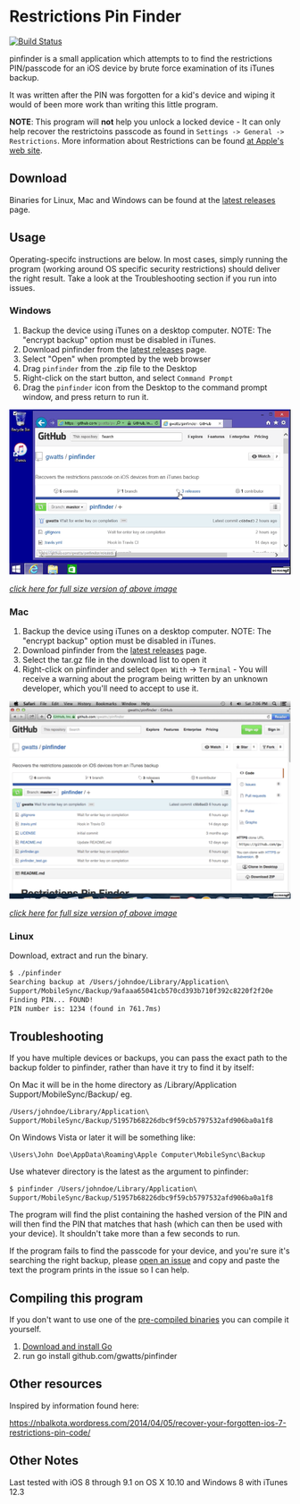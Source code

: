 # Restrictions Pin Finder

[![Build Status](https://travis-ci.org/gwatts/pinfinder.svg?branch=master)](https://travis-ci.org/gwatts/pinfinder)

pinfinder is a small application which attempts to to find the restrictions PIN/passcode
for an iOS device by brute force examination of its iTunes backup.

It was written after the PIN was forgotten for a kid's device and wiping it 
would of been more work than writing this little program.

**NOTE**: This program will **not** help you unlock a locked device - It can only help recover the restrictoins
passcode as found in `Settings -> General -> Restrictions`.  More information about Restrictions
can be found [at Apple's web site](https://support.apple.com/en-us/HT201304).

## Download

Binaries for Linux, Mac and Windows can be found at the
[latest releases](https://github.com/gwatts/pinfinder/releases) page.

## Usage

Operating-specifc instructions are below.  In most cases, simply running the program (working around
OS specific security restrictions) should deliver the right result.  Take a look at the Troubleshooting
section if you run into issues.

### Windows

1.  Backup the device using iTunes on a desktop computer.
NOTE: The "encrypt backup" option must be disabled in iTunes.
2. Download pinfinder from the [latest releases](https://github.com/gwatts/pinfinder/releases) page.
3. Select "Open" when prompted by the web browser
4. Drag `pinfinder` from the .zip file to the Desktop
5. Right-click on the start button, and select `Command Prompt`
6. Drag the `pinfinder` icon from the Desktop to the command prompt window, and press return to run it.

![Windows screen grab demo](docs/windows-demo.gif)

_[click here for full size version of above image](https://raw.githubusercontent.com/gwatts/pinfinder/giftest/docs/windows-demo.gif)_


### Mac


1.  Backup the device using iTunes on a desktop computer.
NOTE: The "encrypt backup" option must be disabled in iTunes.
2. Download pinfinder from the [latest releases](https://github.com/gwatts/pinfinder/releases) page.
3. Select the tar.gz file in the download list to open it
4. Right-click on pinfinder and select `Open With` -> `Terminal` - You will receive a warning about the program 
being written by an unknown developer, which you'll need to accept to use it.


![mac screen grab demo](docs/mac-demo.gif)

_[click here for full size version of above image](https://raw.githubusercontent.com/gwatts/pinfinder/giftest/docs/mac-demo.gif)_

### Linux

Download, extract and run the binary.


```
$ ./pinfinder
Searching backup at /Users/johndoe/Library/Application\ Support/MobileSync/Backup/9afaaa65041cb570cd393b710f392c8220f2f20e
Finding PIN... FOUND!
PIN number is: 1234 (found in 761.7ms)
```

## Troubleshooting

If you have multiple devices or backups, you can pass the exact path to the backup folder to
pinfinder, rather than have it try to find it by itself:

On Mac it will be in the home directory as /Library/Application Support/MobileSync/Backup/<something>
eg.

```
/Users/johndoe/Library/Application\ Support/MobileSync/Backup/51957b68226dbc9f59cb5797532afd906ba0a1f8
```

On Windows Vista or later it will be something like:

```
\Users\John Doe\AppData\Roaming\Apple Computer\MobileSync\Backup
```

Use whatever directory is the latest as the argument to pinfinder:

```
$ pinfinder /Users/johndoe/Library/Application\ Support/MobileSync/Backup/51957b68226dbc9f59cb5797532afd906ba0a1f8
```

The program will find the plist containing the hashed version of the PIN and will then find
the PIN that matches that hash (which can then be used with your device).
It shouldn't take more than a few seconds to run.

If the program fails to find the passcode for your device, and you're sure it's searching the right
backup, please [open an issue](https://github.com/gwatts/pinfinder/issues) and copy and paste
the text the program prints in the issue so I can help.



## Compiling this program

If you don't want to use one of the [pre-compiled binaries](https://github.com/gwatts/pinfinder/releases)
you can compile it yourself.

1. [Download and install Go](https://golang.org/doc/install)
2. run go install github.com/gwatts/pinfinder

## Other resources

Inspired by information found here:

https://nbalkota.wordpress.com/2014/04/05/recover-your-forgotten-ios-7-restrictions-pin-code/


## Other Notes

Last tested with iOS 8 through 9.1 on OS X 10.10 and Windows 8 with iTunes 12.3
